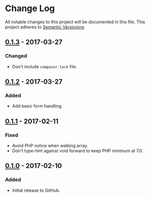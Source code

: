 # Change Log
All notable changes to this project will be documented in this file.
This project adheres to [Semantic Versioning](http://semver.org/).

## [0.1.3] - 2017-03-27
### Changed
- Don't include `composer.lock` file.

## [0.1.2] - 2017-03-27
### Added
- Add basic form handling.

## [0.1.1] - 2017-02-11
### Fixed
- Avoid PHP notice when walking array.
- Don't type-hint against void forward to keep PHP minimum at 7.0.

## [0.1.0] - 2017-02-10
### Added
- Initial release to GitHub.

[0.1.3]: https://github.com/brightnucleus/admin-page/compare/v0.1.2...v0.1.3
[0.1.2]: https://github.com/brightnucleus/admin-page/compare/v0.1.1...v0.1.2
[0.1.1]: https://github.com/brightnucleus/admin-page/compare/v0.1.0...v0.1.1
[0.1.0]: https://github.com/brightnucleus/admin-page/compare/v0.0.0...v0.1.0
